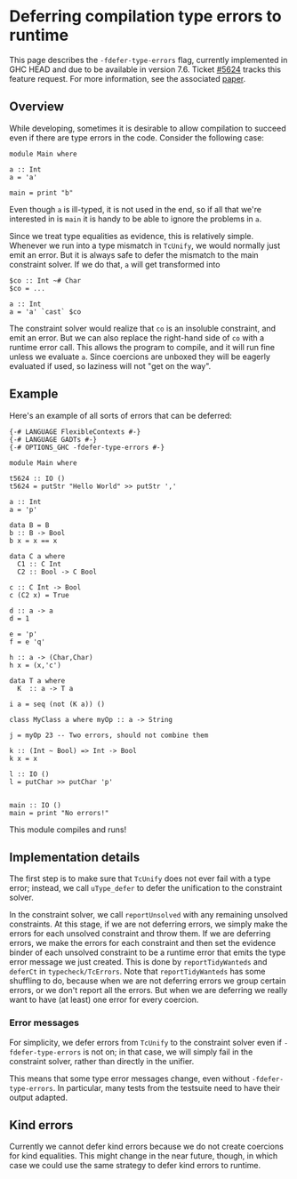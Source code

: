 


# Deferring compilation type errors to runtime



This page describes the `-fdefer-type-errors` flag, currently implemented in GHC HEAD
and due to be available in version 7.6. Ticket [\#5624](https://gitlab.staging.haskell.org/ghc/ghc/issues/5624) tracks this feature request.
For more information, see the associated [
paper](http://dreixel.net/research/pdf/epdtecp_draft.pdf).


## Overview



While developing, sometimes it is desirable to allow compilation to succeed even
if there are type errors in the code. Consider the following case:


```wiki
module Main where

a :: Int
a = 'a'

main = print "b"
```


Even though `a` is ill-typed, it is not used in the end, so if all that we're
interested in is `main` it is handy to be able to ignore the problems in `a`.



Since we treat type equalities as evidence, this is relatively simple. Whenever
we run into a type mismatch in `TcUnify`, we would normally just emit an error. But it
is always safe to defer the mismatch to the main constraint solver. If we do
that, `a` will get transformed into


```wiki
$co :: Int ~# Char
$co = ...

a :: Int
a = 'a' `cast` $co
```


The constraint solver would realize that `co` is an insoluble constraint, and
emit an error. But we can also replace the right-hand side
of `co` with a runtime error call. This allows the program
to compile, and it will run fine unless we evaluate `a`. Since coercions are
unboxed they will be eagerly evaluated if used, so laziness will not "get on
the way".


## Example



Here's an example of all sorts of errors that can be deferred:


```wiki
{-# LANGUAGE FlexibleContexts #-}
{-# LANGUAGE GADTs #-}
{-# OPTIONS_GHC -fdefer-type-errors #-}

module Main where

t5624 :: IO ()
t5624 = putStr "Hello World" >> putStr ','

a :: Int
a = 'p'

data B = B
b :: B -> Bool
b x = x == x

data C a where
  C1 :: C Int
  C2 :: Bool -> C Bool

c :: C Int -> Bool
c (C2 x) = True

d :: a -> a
d = 1

e = 'p'
f = e 'q'

h :: a -> (Char,Char) 
h x = (x,'c')

data T a where 
  K  :: a -> T a

i a = seq (not (K a)) ()

class MyClass a where myOp :: a -> String

j = myOp 23 -- Two errors, should not combine them

k :: (Int ~ Bool) => Int -> Bool
k x = x

l :: IO ()
l = putChar >> putChar 'p'


main :: IO ()
main = print "No errors!"
```


This module compiles and runs!


## Implementation details



The first step is to make sure that `TcUnify` does not ever fail with a type
error; instead, we call `uType_defer` to defer the unification to the constraint
solver.



In the constraint solver, we call `reportUnsolved` with any remaining unsolved
constraints. At this stage, if we are not deferring errors, we simply make the
errors for each unsolved constraint and throw them. If we are deferring errors,
we make the errors for each constraint and then set the evidence binder of each
unsolved constraint to be a runtime error that emits the type error message we
just created. This is done by `reportTidyWanteds` and `deferCt` in
`typecheck/TcErrors`. Note that `reportTidyWanteds` has some shuffling to do,
because when we are not deferring errors we group certain errors, or we don't
report all the errors. But when we are deferring we really want to have
(at least) one error for every coercion.


### Error messages



For simplicity, we defer errors from `TcUnify` to the constraint solver even
if `-fdefer-type-errors` is not on; in that case, we will simply fail in the
constraint solver, rather than directly in the unifier.



This means that some type error messages change, even without `-fdefer-type-errors`.
In particular, many tests from the testsuite need to have their output adapted.


## Kind errors



Currently we cannot defer kind errors because we do not create coercions for
kind equalities. This might change in the near future, though, in which case
we could use the same strategy to defer kind errors to runtime.


